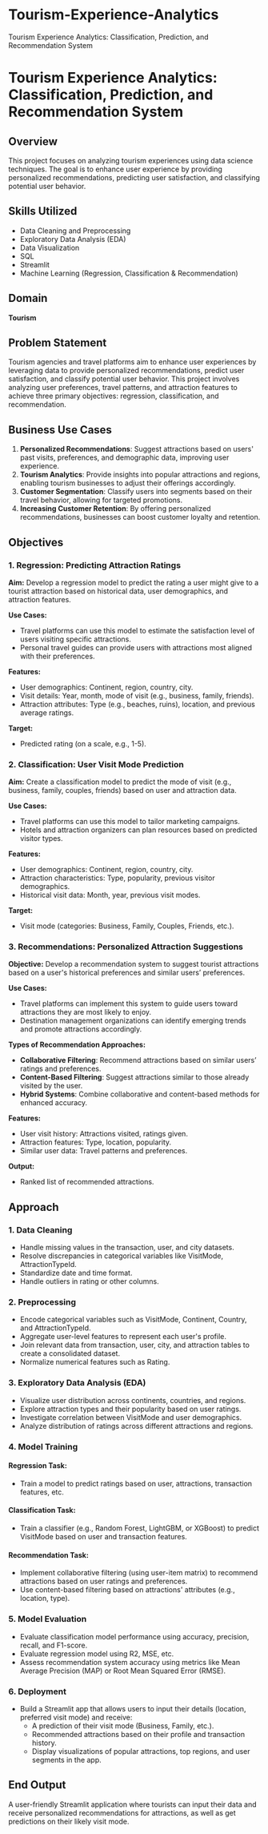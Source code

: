 # Tourism-Experience-Analytics
Tourism Experience Analytics: Classification, Prediction, and Recommendation System
# Tourism Experience Analytics: Classification, Prediction, and Recommendation System

## Overview
This project focuses on analyzing tourism experiences using data science techniques. The goal is to enhance user experience by providing personalized recommendations, predicting user satisfaction, and classifying potential user behavior.

## Skills Utilized
- Data Cleaning and Preprocessing
- Exploratory Data Analysis (EDA)
- Data Visualization
- SQL
- Streamlit
- Machine Learning (Regression, Classification & Recommendation)

## Domain
**Tourism**

## Problem Statement
Tourism agencies and travel platforms aim to enhance user experiences by leveraging data to provide personalized recommendations, predict user satisfaction, and classify potential user behavior. This project involves analyzing user preferences, travel patterns, and attraction features to achieve three primary objectives: regression, classification, and recommendation.

## Business Use Cases
1. **Personalized Recommendations**: Suggest attractions based on users' past visits, preferences, and demographic data, improving user experience.
2. **Tourism Analytics**: Provide insights into popular attractions and regions, enabling tourism businesses to adjust their offerings accordingly.
3. **Customer Segmentation**: Classify users into segments based on their travel behavior, allowing for targeted promotions.
4. **Increasing Customer Retention**: By offering personalized recommendations, businesses can boost customer loyalty and retention.

## Objectives
### 1. Regression: Predicting Attraction Ratings
**Aim:**
Develop a regression model to predict the rating a user might give to a tourist attraction based on historical data, user demographics, and attraction features.

**Use Cases:**
- Travel platforms can use this model to estimate the satisfaction level of users visiting specific attractions.
- Personal travel guides can provide users with attractions most aligned with their preferences.

**Features:**
- User demographics: Continent, region, country, city.
- Visit details: Year, month, mode of visit (e.g., business, family, friends).
- Attraction attributes: Type (e.g., beaches, ruins), location, and previous average ratings.

**Target:**
- Predicted rating (on a scale, e.g., 1-5).

### 2. Classification: User Visit Mode Prediction
**Aim:**
Create a classification model to predict the mode of visit (e.g., business, family, couples, friends) based on user and attraction data.

**Use Cases:**
- Travel platforms can use this model to tailor marketing campaigns.
- Hotels and attraction organizers can plan resources based on predicted visitor types.

**Features:**
- User demographics: Continent, region, country, city.
- Attraction characteristics: Type, popularity, previous visitor demographics.
- Historical visit data: Month, year, previous visit modes.

**Target:**
- Visit mode (categories: Business, Family, Couples, Friends, etc.).

### 3. Recommendations: Personalized Attraction Suggestions
**Objective:**
Develop a recommendation system to suggest tourist attractions based on a user's historical preferences and similar users’ preferences.

**Use Cases:**
- Travel platforms can implement this system to guide users toward attractions they are most likely to enjoy.
- Destination management organizations can identify emerging trends and promote attractions accordingly.

**Types of Recommendation Approaches:**
- **Collaborative Filtering**: Recommend attractions based on similar users’ ratings and preferences.
- **Content-Based Filtering**: Suggest attractions similar to those already visited by the user.
- **Hybrid Systems**: Combine collaborative and content-based methods for enhanced accuracy.

**Features:**
- User visit history: Attractions visited, ratings given.
- Attraction features: Type, location, popularity.
- Similar user data: Travel patterns and preferences.

**Output:**
- Ranked list of recommended attractions.

## Approach
### 1. Data Cleaning
- Handle missing values in the transaction, user, and city datasets.
- Resolve discrepancies in categorical variables like VisitMode, AttractionTypeId.
- Standardize date and time format.
- Handle outliers in rating or other columns.

### 2. Preprocessing
- Encode categorical variables such as VisitMode, Continent, Country, and AttractionTypeId.
- Aggregate user-level features to represent each user's profile.
- Join relevant data from transaction, user, city, and attraction tables to create a consolidated dataset.
- Normalize numerical features such as Rating.

### 3. Exploratory Data Analysis (EDA)
- Visualize user distribution across continents, countries, and regions.
- Explore attraction types and their popularity based on user ratings.
- Investigate correlation between VisitMode and user demographics.
- Analyze distribution of ratings across different attractions and regions.

### 4. Model Training
#### **Regression Task:**
- Train a model to predict ratings based on user, attractions, transaction features, etc.

#### **Classification Task:**
- Train a classifier (e.g., Random Forest, LightGBM, or XGBoost) to predict VisitMode based on user and transaction features.

#### **Recommendation Task:**
- Implement collaborative filtering (using user-item matrix) to recommend attractions based on user ratings and preferences.
- Use content-based filtering based on attractions' attributes (e.g., location, type).

### 5. Model Evaluation
- Evaluate classification model performance using accuracy, precision, recall, and F1-score.
- Evaluate regression model using R2, MSE, etc.
- Assess recommendation system accuracy using metrics like Mean Average Precision (MAP) or Root Mean Squared Error (RMSE).

### 6. Deployment
- Build a Streamlit app that allows users to input their details (location, preferred visit mode) and receive:
  - A prediction of their visit mode (Business, Family, etc.).
  - Recommended attractions based on their profile and transaction history.
  - Display visualizations of popular attractions, top regions, and user segments in the app.

## End Output
A user-friendly Streamlit application where tourists can input their data and receive personalized recommendations for attractions, as well as get predictions on their likely visit mode.


